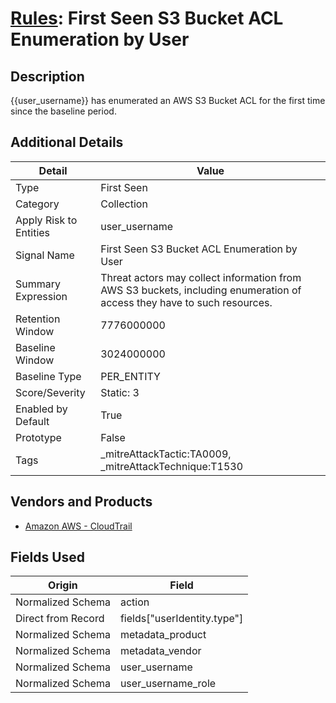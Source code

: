 # [Rules](README.md): First Seen S3 Bucket ACL Enumeration by User

## Description
{{user_username}} has enumerated an AWS S3 Bucket ACL for the first time since the baseline period.

## Additional Details
|Detail|Value|
|----|----|
|Type|First Seen|
|Category|Collection|
|Apply Risk to Entities|user_username|
|Signal Name|First Seen S3 Bucket ACL Enumeration by User|
|Summary Expression|Threat actors may collect information from AWS S3 buckets, including enumeration of access they have to such resources.|
|Retention Window|7776000000|
|Baseline Window|3024000000|
|Baseline Type|PER_ENTITY|
|Score/Severity|Static: 3|
|Enabled by Default|True|
|Prototype|False|
|Tags|_mitreAttackTactic:TA0009, _mitreAttackTechnique:T1530|
## Vendors and Products
- [Amazon AWS - CloudTrail](../products/033624b0-218e-4dcb-b93f-0f1fb1806c56.md)


## Fields Used

|Origin|Field|
|----|----|
|Normalized Schema|action|
|Direct from Record|fields["userIdentity.type"]|
|Normalized Schema|metadata_product|
|Normalized Schema|metadata_vendor|
|Normalized Schema|user_username|
|Normalized Schema|user_username_role|


